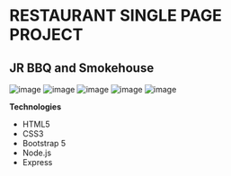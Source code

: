 # RESTAURANT SINGLE PAGE PROJECT
## JR BBQ and Smokehouse

![image](https://github.com/jasonereid/restaurant-page/assets/94079137/5b836993-6f84-4c18-9e67-53e0570829d7)
![image](https://github.com/jasonereid/restaurant-page/assets/94079137/cca7cd37-eaaf-4895-8820-98d0eb9e8ff8)
![image](https://github.com/jasonereid/restaurant-page/assets/94079137/030d51a3-1f8c-4088-bdbc-85486b05f839)
![image](https://github.com/jasonereid/restaurant-page/assets/94079137/7f37300f-f25e-47d2-91f6-0131b95281c1)
![image](https://github.com/jasonereid/restaurant-page/assets/94079137/b70636e8-ed20-42a2-9a63-1d16de533c1b)


**Technologies**
- HTML5
- CSS3
- Bootstrap 5
- Node.js
- Express
